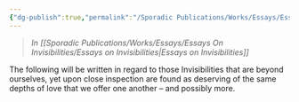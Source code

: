 ```yaml
---
{"dg-publish":true,"permalink":"/Sporadic Publications/Works/Essays/Essays On Invisibilities/Invisibilities Elsewhere/"}
---
```


> *In [[Sporadic Publications/Works/Essays/Essays On Invisibilities/Essays on Invisibilities\|Essays on Invisibilities]]*

The following will be written in regard to those Invisibilities that are beyond ourselves, yet upon close inspection are found as deserving of the same depths of love that we offer one another – and possibly more.

<div class="page-break" style="page-break-before: always;"></div>

